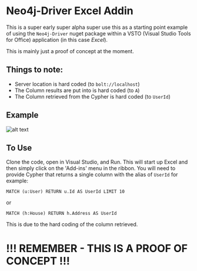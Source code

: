 # Neo4j-Driver Excel Addin

This is a super early super alpha super use this as a starting point example of using the `Neo4j-Driver` nuget package 
within a VSTO (Visual Studio Tools for Office) application (in this case *Excel*).

This is mainly just a proof of concept at the moment.

## Things to note:

* Server location is hard coded (to `bolt://localhost`)
* The Column results are put into is hard coded (to `A`)
* The Column retrieved from the Cypher is hard coded (to `UserId`)

## Example

![alt text][examplegif]

## To Use

Clone the code, open in Visual Studio, and Run. This will start up Excel and then simply click on the 'Add-ins' menu in the 
ribbon. You will need to provide Cypher that returns a single column with the alias of `UserId` for example:

`MATCH (u:User) RETURN u.Id AS UserId LIMIT 10`

or

`MATCH (h:House) RETURN h.Address AS UserId`

This is due to the hard coding of the column retrieved.

# !!! REMEMBER - THIS IS A PROOF OF CONCEPT !!!


[examplegif]: https://p5iwog-ch3302.files.1drv.com/y3mIDySDI5TkjaBoPPstG_LLqDA94VNFbzV-nccm_3B70lu445RCrmZNacSeU9QVYy1Bpz-sw4qHXwKDojVLB38HjWtSdjwhLQr-PQZjjwpqTV6MezuyfmVNN51Yauy2KPT5Pn5uHQPq6grk2Jjycu6qCqOYLETkNJ6my1ddSrCyefkLeM_N7jzjYaFtDOGBNbJ/improvedExcelAddin.gif?psid=1 "Example of the addin working"